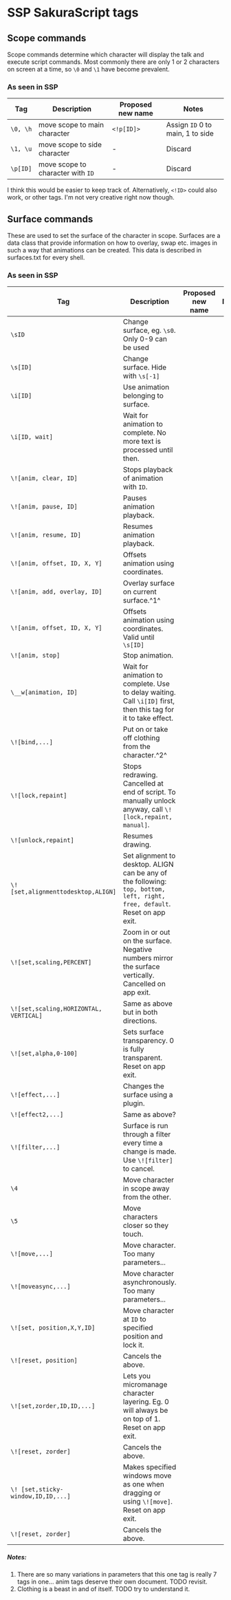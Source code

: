 ﻿# SSP SakuraScript tags

## Scope commands
Scope commands determine which character will display the talk and execute script commands. Most commonly there are only 1 or 2 characters on screen at a time, so `\0` and `\1` have become prevalent.
### As seen in SSP
|Tag     |Description         |Proposed new name|Notes
|--------|--------------------|-----------------|--
|`\0, \h`|move scope to main character   |`<!p[ID]>`|Assign `ID` 0 to main, 1 to side|
|`\1, \u`|move scope to side character   |-|Discard
|`\p[ID]`|move scope to character with `ID`|-|Discard
I think this would be easier to keep track of. Alternatively, `<!ID>` could also work, or other tags. I'm not very creative right now though.
## Surface commands
These are used to set the surface of the character in scope. Surfaces are a data class that provide information on how to overlay, swap etc. images in such a way that animations can be created. This data is described in surfaces.txt for every shell.
### As seen in SSP
|Tag     |Description                                    |Proposed new name|Notes
|--------|-----------------------------------------------|-----------------|--------------------
|`\sID`  |Change surface, eg. `\s0`. Only 0-9 can be used|
|`\s[ID]`|Change surface. Hide with `\s[-1]`             |
|`\i[ID]`|Use animation belonging to surface.            |
|`\i[ID, wait]`|Wait for animation to complete. No more text is processed until then.|
|`\![anim, clear, ID]`|Stops playback of animation with `ID`.|
|`\![anim, pause, ID]`|Pauses animation playback.|
|`\![anim, resume, ID]`|Resumes animation playback.|
|`\![anim, offset, ID, X, Y]`|Offsets animation using coordinates.|
|`\![anim, add, overlay, ID]`|Overlay surface on current surface.^1^|
|`\![anim, offset, ID, X, Y]`|Offsets animation using coordinates. Valid until `\s[ID]`|
|`\![anim, stop]`|Stop animation.|
|`\__w[animation, ID]`|Wait for animation to complete. Use to delay waiting. Call `\i[ID]` first, then this tag for it to take effect.|
|`\![bind,...]`|Put on or take off clothing from the character.^2^|
|`\![lock,repaint]`|Stops redrawing. Cancelled at end of script. To manually unlock anyway, call `\![lock,repaint, manual]`.|
|`\![unlock,repaint]`|Resumes drawing.|
|`\![set,alignmenttodesktop,ALIGN]`|Set alignment to desktop. ALIGN can be any of the following: `top, bottom, left, right, free, default`. Reset on app exit.|
|`\![set,scaling,PERCENT]`|Zoom in or out on the surface. Negative numbers mirror the surface vertically. Cancelled on app exit.|
|`\![set,scaling,HORIZONTAL, VERTICAL]`|Same as above but in both directions.|
|`\![set,alpha,0-100]`|Sets surface transparency. 0 is fully transparent. Reset on app exit.|
|`\![effect,...]`|Changes the surface using a plugin.|
|`\![effect2,...]`|Same as above?|
|`\![filter,...]`|Surface is run through a filter every time a change is made. Use `\![filter]` to cancel.|
|`\4`|Move character in scope away from the other.|
|`\5`|Move characters closer so they touch.|
|`\![move,...]`|Move character. Too many parameters...|
|`\![moveasync,...]`|Move character asynchronously. Too many parameters...|
|`\![set, position,X,Y,ID]`|Move character at `ID` to specified position and lock it.|
|`\![reset, position]`|Cancels the above.|
|`\![set,zorder,ID,ID,...]`|Lets you micromanage character layering. Eg. 0 will always be on top of 1. Reset on app exit.|
|`\![reset, zorder]`|Cancels the above.|
|`\! [set,sticky-window,ID,ID,...]`|Makes specified windows move as one when dragging or using `\![move]`. Reset on app exit.|
|`\![reset, zorder]`|Cancels the above.|

##### Notes:
1. There are so many variations in parameters that this one tag is really 7 tags in one... anim tags deserve their own document. TODO revisit.
2. Clothing is a beast in and of itself. TODO try to understand it.



